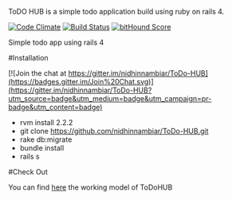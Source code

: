 ToDO HUB is a simple todo application build using ruby on rails 4.

[![Code Climate](https://codeclimate.com/github/nidhinnambiar/ToDo-HUB/badges/gpa.svg)](https://codeclimate.com/github/nidhinnambiar/ToDo-HUB)
[![Build Status](https://travis-ci.org/nidhinnambiar/ToDo-HUB.svg?branch=master)](https://travis-ci.org/nidhinnambiar/ToDo-HUB)
[![bitHound Score](https://www.bithound.io/github/nidhinnambiar/ToDo-HUB/badges/score.svg)](https://www.bithound.io/github/nidhinnambiar/ToDo-HUB)

Simple todo app using rails 4

#Installation

[![Join the chat at https://gitter.im/nidhinnambiar/ToDo-HUB](https://badges.gitter.im/Join%20Chat.svg)](https://gitter.im/nidhinnambiar/ToDo-HUB?utm_source=badge&utm_medium=badge&utm_campaign=pr-badge&utm_content=badge)

* rvm install 2.2.2
* git clone https://github.com/nidhinnambiar/ToDo-HUB.git
* rake db:migrate
* bundle install
* rails s

#Check Out

You can find [here](https://todohub.herokuapp.com) the working model of ToDoHUB
